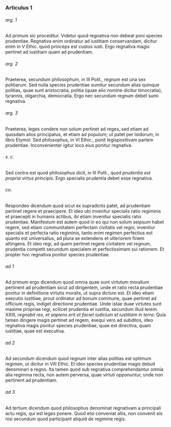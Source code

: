 ### Articulus 1

###### arg. 1
Ad primum sic proceditur. Videtur quod regnativa non debeat poni species prudentiae. Regnativa enim ordinatur ad iustitiam conservandam, dicitur enim in V Ethic. quod princeps est custos iusti. Ergo regnativa magis pertinet ad iustitiam quam ad prudentiam.

###### arg. 2
Praeterea, secundum philosophum, in III Polit., regnum est una sex politiarum. Sed nulla species prudentiae sumitur secundum alias quinque politias, quae sunt aristocratia, politia (quae alio nomine dicitur timocratia), tyrannis, oligarchia, democratia. Ergo nec secundum regnum debet sumi regnativa.

###### arg. 3
Praeterea, leges condere non solum pertinet ad reges, sed etiam ad quosdam alios principatus, et etiam ad populum; ut patet per Isidorum, in libro Etymol. Sed philosophus, in VI Ethic., ponit legispositivam partem prudentiae. Inconvenienter igitur loco eius ponitur regnativa.

###### s. c.
Sed contra est quod philosophus dicit, in III Polit., quod *prudentia est propria virtus principis*. Ergo specialis prudentia debet esse regnativa.

###### co.
Respondeo dicendum quod sicut ex supradictis patet, ad prudentiam pertinet regere et praecipere. Et ideo ubi invenitur specialis ratio regiminis et praecepti in humanis actibus, ibi etiam invenitur specialis ratio prudentiae. Manifestum est autem quod in eo qui non solum seipsum habet regere, sed etiam communitatem perfectam civitatis vel regni, invenitur specialis et perfecta ratio regiminis, tanto enim regimen perfectius est quanto est universalius, ad plura se extendens et ulteriorem finem attingens. Et ideo regi, ad quem pertinet regere civitatem vel regnum, prudentia competit secundum specialem et perfectissimam sui rationem. Et propter hoc regnativa ponitur species prudentiae.

###### ad 1
Ad primum ergo dicendum quod omnia quae sunt virtutum moralium pertinent ad prudentiam sicut ad dirigentem, unde et ratio recta prudentiae ponitur in definitione virtutis moralis, ut supra dictum est. Et ideo etiam executio iustitiae, prout ordinatur ad bonum commune, quae pertinet ad officium regis, indiget directione prudentiae. Unde istae duae virtutes sunt maxime propriae regi, scilicet prudentia et iustitia, secundum illud Ierem. XXIII, *regnabit rex, et sapiens erit et faciet iudicium et iustitiam in terra*. Quia tamen dirigere magis pertinet ad regem, exequi vero ad subditos, ideo regnativa magis ponitur species prudentiae, quae est directiva, quam iustitiae, quae est executiva.

###### ad 2
Ad secundum dicendum quod regnum inter alias politias est optimum regimen, ut dicitur in VIII Ethic. Et ideo species prudentiae magis debuit denominari a regno. Ita tamen quod sub regnativa comprehendantur omnia alia regimina recta, non autem perversa, quae virtuti opponuntur, unde non pertinent ad prudentiam.

###### ad 3
Ad tertium dicendum quod philosophus denominat regnativam a principali actu regis, qui est leges ponere. Quod etsi conveniat aliis, non convenit eis nisi secundum quod participant aliquid de regimine regis.

